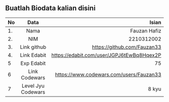 **Buatlah Biodata kalian disini** <br />
----------------------------------------
|No | Data  | Isian|
|---|:-------:|------:|
|1. |Nama     | Fauzan Hafiz      |
|2.| NIM        | 2210312002      |
|3. |Link github | https://github.com/Fauzan33     |
|4.| Link Edabit | https://edabit.com/user/JGPJ6tEwBq8Hqex2P     |
|5|Exp Edabit   |   75    |
|6| Link Codewars|   https://www.codewars.com/users/Fauzan33   |
|7| Level Jyu Codewars| 8 kyu |

